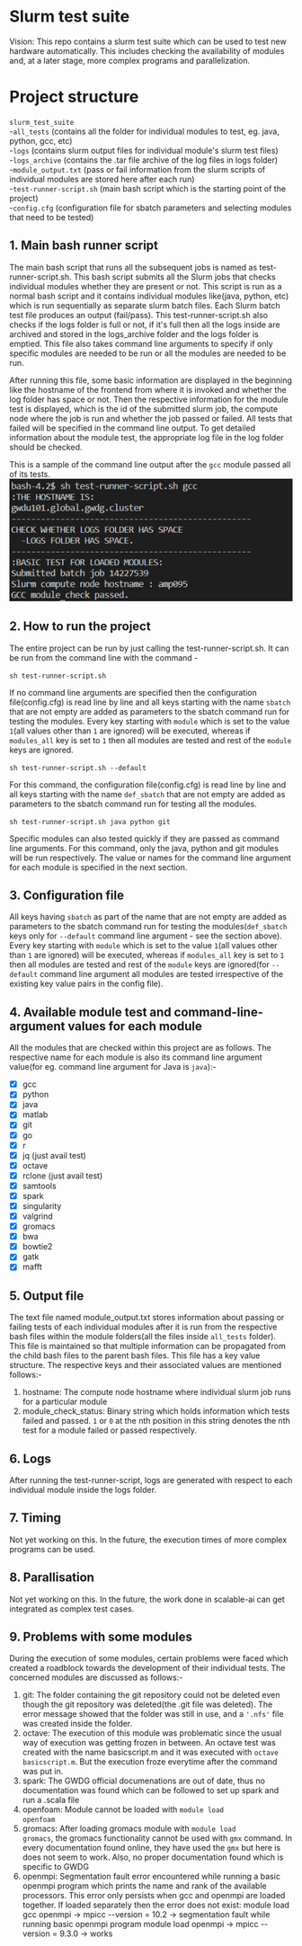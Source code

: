 # Slurm test suite

Vision: This repo contains a slurm test suite which can be used to test new hardware automatically. This includes checking the availability of modules and, at a later stage, more complex programs and parallelization.

# Project structure
<code>slurm_test_suite</code><br>
    -<code>all_tests</code> (contains all the folder for individual modules to test, eg. java, python, gcc, etc)<br>
    -<code>logs</code> (contains slurm output files for individual module's slurm test files)<br>
    -<code>logs_archive</code> (contains the .tar file archive of the log files in logs folder)<br>
    -<code>module_output.txt</code> (pass or fail information from the slurm scripts of individual modules are stored here after each run)<br>
    -<code>test-runner-script.sh</code> (main bash script which is the starting point of the project)<br>
    -<code>config.cfg</code> (configuration file for sbatch parameters and selecting modules that need to be tested)<br>

## 1. Main bash runner script
The main bash script that runs all the subsequent jobs is named as test-runner-script.sh. This bash script submits all the Slurm jobs that checks individual modules whether they are present or not. This script is run as a normal bash script and it contains individual modules like(java, python, etc) which is run sequentially as separate slurm batch files. Each Slurm batch test file produces an output (fail/pass). This test-runner-script.sh also checks if the logs folder is full or not, if it's full then all the logs inside are archived and stored in the logs_archive folder and the logs folder is emptied. This file also takes command line arguments to specify if only specific modules are needed to be run or all the modules are needed to be run.

After running this file, some basic information are displayed in the beginning like the hostname of the frontend from where it is invoked and whether the log folder has space or not. Then the respective information for the module test is displayed, which is the id of the submitted slurm job, the compute node where the job is run and whether the job passed or failed. All tests that failed will be specified in the command line output. To get detailed information about the module test, the appropriate log file in the log folder should be checked.

This is a sample of the command line output after the <code>gcc</code> module passed all of its tests.
![image.png](./image.png)

## 2. How to run the project
The entire project can be run by just calling the test-runner-script.sh. It can be run from the command line with the command - 

<code>sh test-runner-script.sh</code>

If no command line arguments are specified then the configuration file(config.cfg) is read line by line and all keys starting with the name <code>sbatch</code> that are not empty are added as parameters to the sbatch command run for testing the modules. Every key starting with <code>module</code> which is set to the value <code>1</code>(all values other than <code>1</code> are ignored) will be executed, whereas if <code>modules_all</code> key is set to <code>1</code> then all modules are tested and rest of the <code>module</code> keys are ignored.

<code>sh test-runner-script.sh --default</code>

For this command, the configuration file(config.cfg) is read line by line and all keys starting with the name <code>def_sbatch</code> that are not empty are added as parameters to the sbatch command run for testing all the modules.

<code>sh test-runner-script.sh java python git</code>

Specific modules can also tested quickly if they are passed as command line arguments. For this command, only the java, python and git modules will be run respectively. The value or names for the command line argument for each module is specified in the next section.

## 3. Configuration file
All keys having <code>sbatch</code> as part of the name that are not empty are added as parameters to the sbatch command run for testing the modules(<code>def_sbatch</code> keys only for <code>--default</code> command line argument - see the section above). Every key starting with <code>module</code> which is set to the value <code>1</code>(all values other than <code>1</code> are ignored) will be executed, whereas if <code>modules_all</code> key is set to <code>1</code> then all modules are tested and rest of the <code>module</code> keys are ignored(for <code>--default</code> command line argument all modules are tested irrespective of the existing key value pairs in the config file).

## 4. Available module test and command-line-argument values for each module
All the modules that are checked within this project are as follows. The respective name for each module is also its command line argument value(for eg. command line argument for Java is <code>java</code>):-
- [X] gcc
- [X] python
- [X] java
- [X] matlab
- [X] git
- [x] go
- [x] r
- [x] jq (just avail test)
- [x] octave
- [x] rclone (just avail test)
- [x] samtools
- [x] spark
- [x] singularity
- [x] valgrind
- [x] gromacs
- [x] bwa
- [x] bowtie2
- [x] gatk
- [x] mafft

## 5. Output file
The text file named module_output.txt stores information about passing or failing tests of each individual modules after it is run from the respective bash files within the module folders(all the files inside <code>all_tests</code> folder). This file is maintained so that multiple information can be propagated from the child bash files to the parent bash files. This file has a key value structure. The respective keys and their associated values are mentioned follows:- 
1. hostname: The compute node hostname where individual slurm job runs for a particular module
2. module_check_status: Binary string which holds information which tests failed and passed. <code>1</code> or <code>0</code> at the nth position in this string denotes the nth test for a module failed or passed respectively.

## 6. Logs
After running the test-runner-script, logs are generated with respect to each individual module inside the logs folder. 

## 7. Timing
Not yet working on this. In the future, the execution times of more complex programs can be used.

## 8. Parallisation
Not yet working on this. In the future, the work done in scalable-ai can get integrated as complex test cases. 

## 9. Problems with some modules
During the execution of some modules, certain problems were faced which created a roadblock towards the development of their individual tests. The concerned modules are discussed as follows:-
1. git: The folder containing the git repository could not be deleted even though the git repository was deleted(the .git file was deleted). The error message showed that the folder was still in use, and a <code>'.nfs'</code> file was created inside the folder.
2. octave: The execution of this module was problematic since the usual way of execution was getting frozen in between. An octave test was created with the name basicscript.m and it was executed with <code>octave basicscript.m</code>. But the execution froze everytime after the command was put in.
3. spark: The GWDG official documenations are out of date, thus no documentation was found which can be followed to set up spark and run a .scala file
4. openfoam: Module cannot be loaded with <code>module load openfoam</code>
5. gromacs: After loading gromacs module with <code>module load gromacs</code>, the gromacs functionality cannot be used with <code>gmx</code> command. In every documentation found online, they have used the <code>gmx</code> but here is does not seem to work. Also, no proper documentation found which is specific to GWDG
6. openmpi: Segmentation fault error encountered while running a basic openmpi program which prints the name and rank of the available processors. This error only persists when gcc and openmpi are loaded together. If loaded separately then the error does not exist:
module load gcc openmpi -> mpicc --version = 10.2 -> segmentation fault while running basic openmpi program
module load openmpi -> mpicc --version = 9.3.0 -> works
